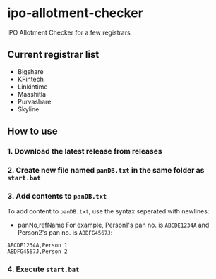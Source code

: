 # ipo-allotment-checker
IPO Allotment Checker for a few registrars

## Current registrar list
+ Bigshare
+ KFintech
+ Linkintime
+ Maashitla
+ Purvashare
+ Skyline

## How to use
### 1. Download the latest release from releases
### 2. Create new file named `panDB.txt` in the same folder as `start.bat`
### 3. Add contents to `panDB.txt`
To add content to `panDB.txt`, use the syntax seperated with newlines:
- panNo,refName
For example, Person1's pan no. is `ABCDE1234A` and Person2's pan no. is `ABDFG4567J`:
```
ABCDE1234A,Person 1
ABDFG4567J,Person 2
```
### 4. Execute `start.bat`
